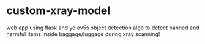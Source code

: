 # custom-xray-model
web app using flask and yolov5s object detection algo to detect banned and harmful items inside baggage/luggage during xray scanning!
